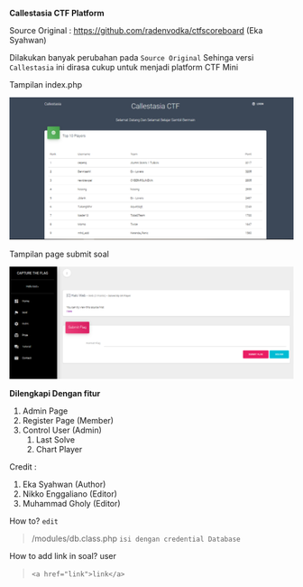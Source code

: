 **Callestasia CTF Platform**

Source Original : https://github.com/radenvodka/ctfscoreboard (Eka Syahwan)

Dilakukan banyak perubahan pada `Source Original` Sehinga versi `Callestasia` ini dirasa cukup untuk menjadi platform CTF Mini

Tampilan index.php

![Index Callestasia](/index.png)

Tampilan page submit soal

![Soal Callestasia](/soal.png)


**Dilengkapi Dengan fitur**
1. Admin Page
1. Register Page (Member)
1. Control User (Admin)
   1. Last Solve 
   1. Chart Player 
   
   
   
   
Credit :
1. Eka Syahwan (Author)
1. Nikko Enggaliano (Editor)
1. Muhammad Gholy (Editor)


How to?
`edit` 
>/modules/db.class.php
`isi dengan credential Database`

How to add link in soal? user 
>`<a href="link">link</a>`
